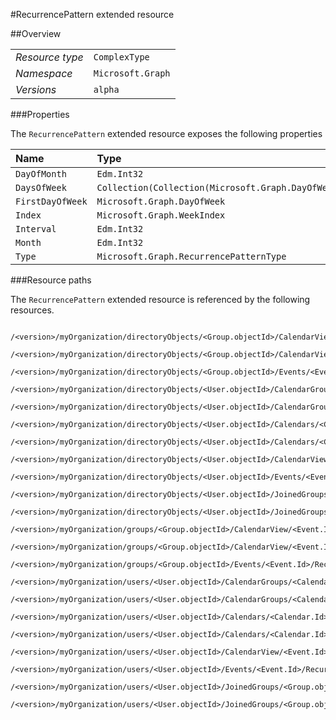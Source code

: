 #RecurrencePattern extended resource

 



##Overview

|  |  | 
| :-- | :-- | 
| _Resource type_ | `ComplexType` | 
| _Namespace_ | `Microsoft.Graph` | 
| _Versions_ | `alpha` | 


###Properties

The `RecurrencePattern` extended resource exposes the following properties 

| Name | Type | Versions | Nullable | Unicode | Comments | 
| :-- | :-- | :-- | :-- | :-- | :-- | 
| `DayOfMonth` | `Edm.Int32` | `alpha` | `false` | `n/a` |  | 
| `DaysOfWeek` | `Collection(Collection(Microsoft.Graph.DayOfWeek))` | `alpha` | `true` | `n/a` |  | 
| `FirstDayOfWeek` | `Microsoft.Graph.DayOfWeek` | `alpha` | `true` | `n/a` |  | 
| `Index` | `Microsoft.Graph.WeekIndex` | `alpha` | `true` | `n/a` |  | 
| `Interval` | `Edm.Int32` | `alpha` | `false` | `n/a` |  | 
| `Month` | `Edm.Int32` | `alpha` | `false` | `n/a` |  | 
| `Type` | `Microsoft.Graph.RecurrencePatternType` | `alpha` | `true` | `n/a` |  | 


###Resource paths

The `RecurrencePattern` extended resource is referenced by the following resources. 

```
	/<version>/myOrganization/directoryObjects/<Group.objectId>/CalendarView/<Event.Id>/Instances/<Event.Id>/Recurrence/Pattern
	/<version>/myOrganization/directoryObjects/<Group.objectId>/CalendarView/<Event.Id>/Recurrence/Pattern
	/<version>/myOrganization/directoryObjects/<Group.objectId>/Events/<Event.Id>/Recurrence/Pattern
	/<version>/myOrganization/directoryObjects/<User.objectId>/CalendarGroups/<CalendarGroup.Id>/Calendars/<Calendar.Id>/CalendarView/<Event.Id>/Recurrence/Pattern
	/<version>/myOrganization/directoryObjects/<User.objectId>/CalendarGroups/<CalendarGroup.Id>/Calendars/<Calendar.Id>/Events/<Event.Id>/Recurrence/Pattern
	/<version>/myOrganization/directoryObjects/<User.objectId>/Calendars/<Calendar.Id>/CalendarView/<Event.Id>/Recurrence/Pattern
	/<version>/myOrganization/directoryObjects/<User.objectId>/Calendars/<Calendar.Id>/Events/<Event.Id>/Recurrence/Pattern
	/<version>/myOrganization/directoryObjects/<User.objectId>/CalendarView/<Event.Id>/Recurrence/Pattern
	/<version>/myOrganization/directoryObjects/<User.objectId>/Events/<Event.Id>/Recurrence/Pattern
	/<version>/myOrganization/directoryObjects/<User.objectId>/JoinedGroups/<Group.objectId>/CalendarView/<Event.Id>/Recurrence/Pattern
	/<version>/myOrganization/directoryObjects/<User.objectId>/JoinedGroups/<Group.objectId>/Events/<Event.Id>/Recurrence/Pattern
	/<version>/myOrganization/groups/<Group.objectId>/CalendarView/<Event.Id>/Instances/<Event.Id>/Recurrence/Pattern
	/<version>/myOrganization/groups/<Group.objectId>/CalendarView/<Event.Id>/Recurrence/Pattern
	/<version>/myOrganization/groups/<Group.objectId>/Events/<Event.Id>/Recurrence/Pattern
	/<version>/myOrganization/users/<User.objectId>/CalendarGroups/<CalendarGroup.Id>/Calendars/<Calendar.Id>/CalendarView/<Event.Id>/Recurrence/Pattern
	/<version>/myOrganization/users/<User.objectId>/CalendarGroups/<CalendarGroup.Id>/Calendars/<Calendar.Id>/Events/<Event.Id>/Recurrence/Pattern
	/<version>/myOrganization/users/<User.objectId>/Calendars/<Calendar.Id>/CalendarView/<Event.Id>/Recurrence/Pattern
	/<version>/myOrganization/users/<User.objectId>/Calendars/<Calendar.Id>/Events/<Event.Id>/Recurrence/Pattern
	/<version>/myOrganization/users/<User.objectId>/CalendarView/<Event.Id>/Recurrence/Pattern
	/<version>/myOrganization/users/<User.objectId>/Events/<Event.Id>/Recurrence/Pattern
	/<version>/myOrganization/users/<User.objectId>/JoinedGroups/<Group.objectId>/CalendarView/<Event.Id>/Recurrence/Pattern
	/<version>/myOrganization/users/<User.objectId>/JoinedGroups/<Group.objectId>/Events/<Event.Id>/Recurrence/Pattern
```





<!-- {
"type": "#page.annotation",
"tocPath": "ComplexType/RecurrencePattern",
"section": "documentation"
} -->